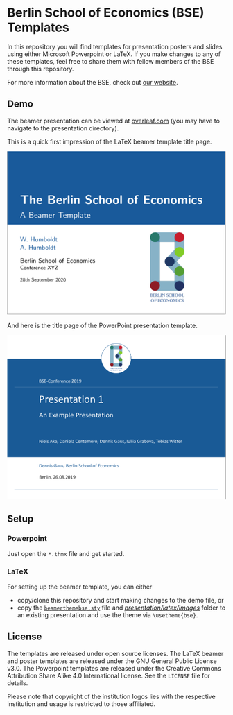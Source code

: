 Berlin School of Economics (BSE) Templates
==========================================

In this repository you will find templates for presentation posters and slides using either Microsoft Powerpoint or LaTeX. If you make changes to any of these templates, feel free to share them with fellow members of the BSE through this repository.

For more information about the BSE, check out [our website](https://berlin-econ.de).

## Demo

The beamer presentation can be viewed at [overleaf.com](https://www.overleaf.com/read/hqkhdmprysbk) (you may have to navigate to the presentation directory).

This is a quick first impression of the LaTeX beamer template title page.

![](presentation/images/BSE_Latex_Title.png)

And here is the title page of the PowerPoint presentation template.

![](presentation/images/BSE_PP_Title.png)

## Setup

### Powerpoint

Just open the `*.thmx` file and get started.

### LaTeX

For setting up the beamer template, you can either 

* copy/clone this repository and start making changes to the demo file, or
* copy the [`beamerthemebse.sty`](presentation/latex/beamerthemebse.sty) file and [*presentation/latex/images*](presentation/latex/images/) folder to an existing presentation and use the theme via `\usetheme{bse}`.

## License

The templates are released under open source licenses. The LaTeX beamer and poster templates are released under the GNU General Public License v3.0. The Powerpoint templates are released under the Creative Commons Attribution Share Alike 4.0 International license. See the `LICENSE` file for details.

Please note that copyright of the institution logos lies with the respective institution and usage is restricted to those affiliated.


